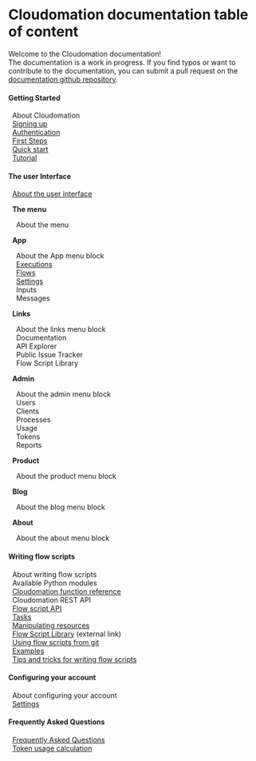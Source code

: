# Cloudomation documentation table of content

Welcome to the Cloudomation documentation!  
The documentation is a work in progress. If you find typos or want to contribute to the documentation, you can submit a pull request on the [documentation github repository](https://github.com/starflows/documentation).

#### Getting Started  
&nbsp;&nbsp;About Cloudomation  
&nbsp;&nbsp;[Signing up](Signing+up)  
&nbsp;&nbsp;[Authentication](Authentication)  
&nbsp;&nbsp;[First Steps](First+steps)  
&nbsp;&nbsp;[Quick start](Quick+start)  
&nbsp;&nbsp;[Tutorial](Tutorial)  
#### The user Interface  
&nbsp;&nbsp;[About the user interface](User+interface)  

&nbsp;&nbsp;__The menu__  

&nbsp;&nbsp;&nbsp;&nbsp;About the menu  

&nbsp;&nbsp;__App__  

&nbsp;&nbsp;&nbsp;&nbsp;About the App menu block  
&nbsp;&nbsp;&nbsp;&nbsp;[Executions](Executions)  
&nbsp;&nbsp;&nbsp;&nbsp;[Flows](Flows)  
&nbsp;&nbsp;&nbsp;&nbsp;[Settings](Settings)  
&nbsp;&nbsp;&nbsp;&nbsp;Inputs  
&nbsp;&nbsp;&nbsp;&nbsp;Messages  

&nbsp;&nbsp;__Links__  

&nbsp;&nbsp;&nbsp;&nbsp;About the links menu block  
&nbsp;&nbsp;&nbsp;&nbsp;Documentation  
&nbsp;&nbsp;&nbsp;&nbsp;API Explorer  
&nbsp;&nbsp;&nbsp;&nbsp;Public Issue Tracker  
&nbsp;&nbsp;&nbsp;&nbsp;Flow Script Library  

&nbsp;&nbsp;__Admin__  

&nbsp;&nbsp;&nbsp;&nbsp;About the admin menu block  
&nbsp;&nbsp;&nbsp;&nbsp;Users  
&nbsp;&nbsp;&nbsp;&nbsp;Clients  
&nbsp;&nbsp;&nbsp;&nbsp;Processes  
&nbsp;&nbsp;&nbsp;&nbsp;Usage  
&nbsp;&nbsp;&nbsp;&nbsp;Tokens  
&nbsp;&nbsp;&nbsp;&nbsp;Reports  

&nbsp;&nbsp;__Product__  

&nbsp;&nbsp;&nbsp;&nbsp;About the product menu block  

&nbsp;&nbsp;__Blog__  

&nbsp;&nbsp;&nbsp;&nbsp;About the blog menu block  

&nbsp;&nbsp;__About__  

&nbsp;&nbsp;&nbsp;&nbsp;About the about menu block  
#### Writing flow scripts  
&nbsp;&nbsp;About writing flow scripts  
&nbsp;&nbsp;Available Python modules  
&nbsp;&nbsp;[Cloudomation function reference](Cloudomation+function+reference)  
&nbsp;&nbsp;Cloudomation REST API  
&nbsp;&nbsp;[Flow script API](Flow+script+API)  
&nbsp;&nbsp;[Tasks](Tasks)  
&nbsp;&nbsp;[Manipulating resources](Manipulating+resources)  
&nbsp;&nbsp;[Flow Script Library](https://github.com/starflows/library) (external link)  
&nbsp;&nbsp;[Using flow scripts from git](Using+flow+scripts+from+git)  
&nbsp;&nbsp;[Examples](Examples)  
&nbsp;&nbsp;[Tips and tricks for writing flow scripts](Tips+and+tricks+for+writing+flow+scripts)
#### Configuring your account  
&nbsp;&nbsp;About configuring your account  
&nbsp;&nbsp;[Settings](Settings)  
#### Frequently Asked Questions  
&nbsp;&nbsp;[Frequently Asked   Questions](Frequently+Asked+Questions)  
&nbsp;&nbsp;[Token usage calculation](Token+usage+calculation)  
